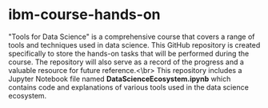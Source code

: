 # ibm-course-hands-on
"Tools for Data Science" is a comprehensive course that covers a range of tools and techniques used in data science. This GitHub repository is created specifically to store the hands-on tasks that will be performed during the course. The repository will also serve as a record of the progress and a valuable resource for future reference.<\br>
This repository includes a Jupyter Notebook file named **DataScienceEcosystem.ipynb** which contains code and explanations of various tools used in the data science ecosystem.
